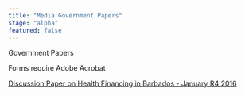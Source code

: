 ```yaml
---
title: "Media Government Papers"
stage: "alpha"
featured: false
---
```


Government Papers

Forms require Adobe Acrobat

[Discussion Paper on Health Financing in Barbados - January R4 2016](https://www.gov.bb/media_files/Discussion_Paper_on_Health_Financing_in_Barbados_January__R4__2016.pdf)